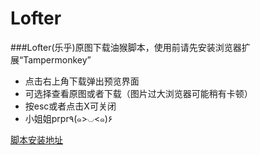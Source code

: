 # Lofter
###Lofter(乐乎)原图下载油猴脚本，使用前请先安装浏览器扩展“Tampermonkey”
- 点击右上角下载弹出预览界面
- 可选择查看原图或者下载（图片过大浏览器可能稍有卡顿）
- 按esc或者点击X可关闭
- 小姐姐prpr٩(๑>◡<๑)۶

[脚本安装地址](https://greasyfork.org/zh-CN/scripts/32942-lofter-%E4%B9%90%E4%B9%8E-%E5%8E%9F%E5%9B%BE%E6%9F%A5%E7%9C%8B%E4%B8%8B%E8%BD%BD )
